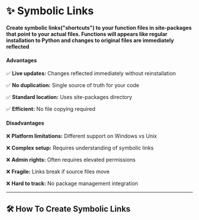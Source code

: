 # ✨ Symbolic Links
**Create symbolic links("shortcuts") to your function files in site-packages that point to your actual files. Functions will appears like regular installation to Python and changes to original files are immediately reflected**

#### Advantages
✅ **Live updates:** Changes reflected immediately without reinstallation

✅ **No duplication:** Single source of truth for your code

✅ **Standard location:** Uses site-packages directory

✅ **Efficient:** No file copying required

#### Disadvantages
❌ **Platform limitations:** Different support on Windows vs Unix

❌ **Complex setup:** Requires understanding of symbolic links

❌ **Admin rights:** Often requires elevated permissions

❌ **Fragile:** Links break if source files move

❌ **Hard to track:** No package management integration

-------
## 🛠️ How To Create Symbolic Links
